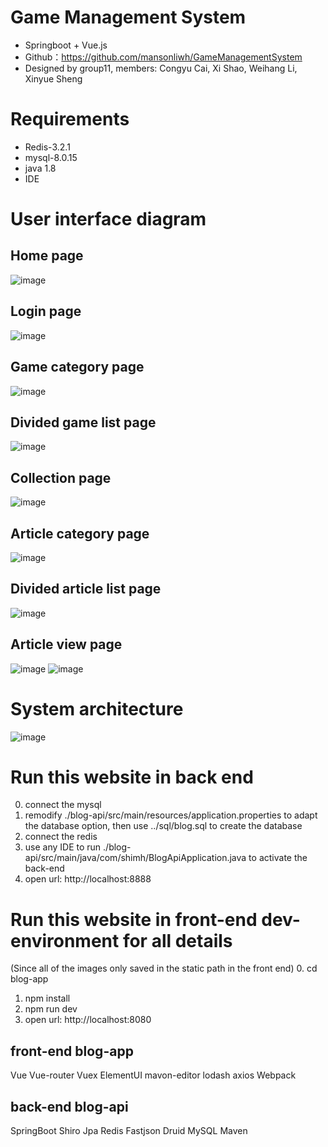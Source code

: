 # Game Management System
* Springboot + Vue.js
* Github：https://github.com/mansonliwh/GameManagementSystem
* Designed by group11, members: Congyu Cai, Xi Shao, Weihang Li, Xinyue Sheng 

# Requirements
* Redis-3.2.1
* mysql-8.0.15
* java 1.8
* IDE

# User interface diagram
## Home page
![image](https://github.com/mansonliwh/GameManagementSystem/blob/master/document/home.png)
## Login page
![image](https://github.com/mansonliwh/GameManagementSystem/blob/master/document/login.png)
## Game category page
![image](https://github.com/mansonliwh/GameManagementSystem/blob/master/document/gamecate.png)
## Divided game list page
![image](https://github.com/mansonliwh/GameManagementSystem/blob/master/document/dividedgame.png)
## Collection page
![image](https://github.com/mansonliwh/GameManagementSystem/blob/master/document/collection.png)
## Article category page
![image](https://github.com/mansonliwh/GameManagementSystem/blob/master/document/articate.png)
## Divided article list page
![image](https://github.com/mansonliwh/GameManagementSystem/blob/master/document/dividedarti.png)
## Article view page
![image](https://github.com/mansonliwh/GameManagementSystem/blob/master/document/view1.png)
![image](https://github.com/mansonliwh/GameManagementSystem/blob/master/document/view2.png)

# System architecture
![image](https://github.com/mansonliwh/GameManagementSystem/blob/master/document/architecture.jpg)

# Run this website in back end
0. connect the mysql
1. remodify ./blog-api/src/main/resources/application.properties to adapt the database option, then use ../sql/blog.sql to create the database
2. connect the redis
3. use any IDE to run ./blog-api/src/main/java/com/shimh/BlogApiApplication.java to activate the back-end
4. open url: http://localhost:8888

# Run this website in front-end dev-environment for all details
(Since all of the images only saved in the static path in the front end)
0. cd blog-app
1. npm install
2. npm run dev
3. open url: http://localhost:8080


## front-end blog-app
Vue
Vue-router
Vuex
ElementUI
mavon-editor
lodash
axios
Webpack
## back-end blog-api
SpringBoot
Shiro
Jpa
Redis
Fastjson
Druid
MySQL
Maven
